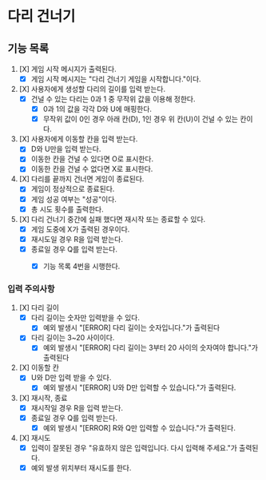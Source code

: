 # 다리 건너기

## 기능 목록
1. [X] 게임 시작 메시지가 출력된다.
   - [X] 게임 시작 메시지는 "다리 건너기 게임을 시작합니다."이다.
   
2. [X] 사용자에게 생성할 다리의 길이를 입력 받는다.
    - [X] 건널 수 있는 다리는 0과 1 중 무작위 값을 이용해 정한다.
        - [X] 0과 1의 값을 각각 D와 U에 매핑한다.
        - [X] 무작위 값이 0인 경우 아래 칸(D), 1인 경우 위 칸(U)이 건널 수 있는 칸이다.
    
3. [X] 사용자에게 이동할 칸을 입력 받는다.
    - [X] D와 U만을 입력 받는다.
    - [X] 이동한 칸을 건널 수 있다면 O로 표시한다.
    - [X] 이동한 칸을 건널 수 없다면 X로 표시한다.
    
4. [X] 다리를 끝까지 건너면 게임이 종료된다.
    - [X] 게임이 정상적으로 종료된다.
    - [X] 게임 성공 여부는 "성공"이다.
    - [X] 총 시도 횟수를 출력한다.
   
5. [X] 다리 건너기 중간에 실패 했다면 재시작 또는 종료할 수 있다.
   - [X] 게임 도중에 X가 출력된 경우이다.
   - [X] 재시도일 경우 R을 입력 받는다.
   - [X] 종료일 경우 Q를 입력 받는다.
      - [X] 기능 목록 4번을 시행한다.
   

### 입력 주의사항
1. [X] 다리 길이
   - [X] 다리 길이는 숫자만 입력받을 수 있다.
     - [X] 예외 발생시 "[ERROR] 다리 길이는 숫자입니다."가 출력된다
   - [X] 다리 길이는 3~20 사이이다.
      - [X] 예외 발생시 "[ERROR] 다리 길이는 3부터 20 사이의 숫자여야 합니다."가 출력된다
   
2. [X] 이동할 칸
   - [X] U와 D만 입력 받을 수 있다.
      - [X] 예외 발생시 "[ERROR] U와 D만 입력할 수 있습니다."가 출력된다.

3. [X] 재시작, 종료
   - [X] 재시작일 경우 R을 입력 받는다.
   - [X] 종료일 경우 Q를 입력 받는다.
      - [X] 예외 발생시 "[ERROR] R와 Q만 입력할 수 있습니다."가 출력된다.
    
4. [X] 재시도
    - [X] 입력이 잘못된 경우 "유효하지 않은 입력입니다. 다시 입력해 주세요."가 출력된다.
    - [X] 예외 발생 위치부터 재시도를 한다.